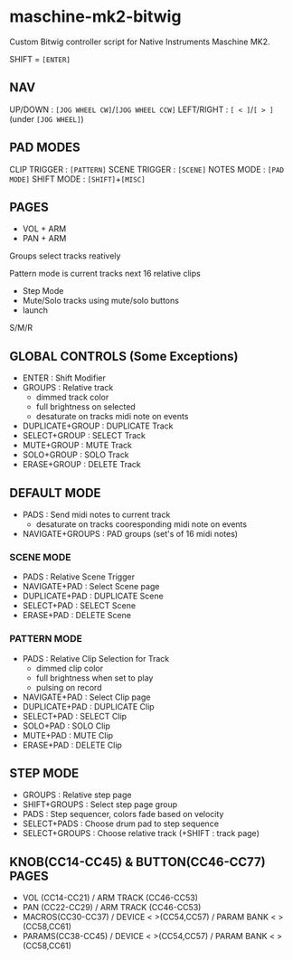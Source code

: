maschine-mk2-bitwig
====================

Custom Bitwig controller script for Native Instruments Maschine MK2.

SHIFT = `[ENTER]`

## NAV
UP/DOWN    : `[JOG WHEEL CW]`/`[JOG WHEEL CCW]`
LEFT/RIGHT : `[ < ]`/`[ > ]` (under `[JOG WHEEL]`)


## PAD MODES
CLIP TRIGGER  : `[PATTERN]`
SCENE TRIGGER : `[SCENE]`
NOTES MODE    : `[PAD MODE]`
SHIFT MODE    : `[SHIFT]`+`[MISC]`

## PAGES
* VOL + ARM
* PAN + ARM


Groups select tracks reatively

Pattern mode is current tracks next 16 relative clips

- Step Mode
- Mute/Solo tracks using mute/solo buttons
- launch

S/M/R

## GLOBAL CONTROLS (Some Exceptions)
- ENTER           : Shift Modifier
- GROUPS          : Relative track
    - dimmed track color
    - full brightness on selected
    - desaturate on tracks midi note on events
- DUPLICATE+GROUP : DUPLICATE Track
- SELECT+GROUP    : SELECT Track
- MUTE+GROUP      : MUTE Track
- SOLO+GROUP      : SOLO Track
- ERASE+GROUP     : DELETE Track

## DEFAULT MODE
- PADS            : Send midi notes to current track
    - desaturate on tracks cooresponding midi note on events
- NAVIGATE+GROUPS : PAD groups (set's of 16 midi notes)


### SCENE MODE
- PADS            : Relative Scene Trigger
- NAVIGATE+PAD    : Select Scene page
- DUPLICATE+PAD   : DUPLICATE Scene
- SELECT+PAD      : SELECT Scene
- ERASE+PAD       : DELETE Scene


### PATTERN MODE
- PADS          : Relative Clip Selection for Track 
    - dimmed clip color
    - full brightness when set to play
    - pulsing on record
- NAVIGATE+PAD  : Select Clip page
- DUPLICATE+PAD : DUPLICATE Clip
- SELECT+PAD    : SELECT Clip
- SOLO+PAD      : SOLO Clip
- MUTE+PAD      : MUTE Clip
- ERASE+PAD     : DELETE Clip


## STEP MODE 
- GROUPS        : Relative step page
- SHIFT+GROUPS  : Select step page group
- PADS          : Step sequencer, colors fade based on velocity
- SELECT+PADS   : Choose drum pad to step sequence
- SELECT+GROUPS : Choose relative track (+SHIFT : track page)


## KNOB(CC14-CC45) & BUTTON(CC46-CC77) PAGES
- VOL   (CC14-CC21) / ARM TRACK (CC46-CC53)
- PAN   (CC22-CC29) / ARM TRACK (CC46-CC53)
- MACROS(CC30-CC37) / DEVICE < >(CC54,CC57) / PARAM BANK < >(CC58,CC61)
- PARAMS(CC38-CC45) / DEVICE < >(CC54,CC57) / PARAM BANK < >(CC58,CC61)